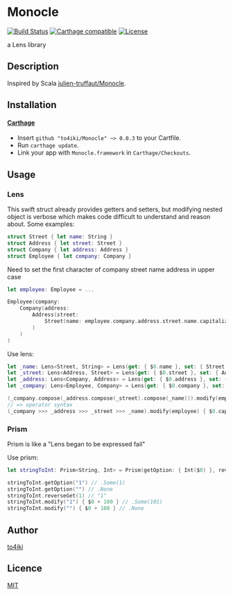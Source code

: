 # Monocle

[![Build Status][status-image]][status-url]
[![Carthage compatible][carthage-image]][carthage-url]
[![License][license-image]][license-url]

a Lens library

## Description

Inspired by Scala [julien-truffaut/Monocle](https://github.com/julien-truffaut/Monocle).

## Installation

#### [Carthage](https://github.com/Carthage/Carthage)

- Insert `github "to4iki/Monocle" ~> 0.0.3` to your Cartfile.
- Run `carthage update`.
- Link your app with `Monocle.framework` in `Carthage/Checkouts`.

## Usage

### Lens

This swift struct already provides getters and setters, but modifying nested object is verbose which makes code difficult to understand and reason about.
Some examples:

```swift
struct Street { let name: String }
struct Address { let street: Street }
struct Company { let address: Address }
struct Employee { let company: Company }
```

Need to set the first character of company street name address in upper case

```swift
let employee: Employee = ...

Employee(company:
    Company(address:
        Address(street:
            Street(name: employee.company.address.street.name.capitalizedString)
        )
    )
)
```

Use lens:

```swift
let _name: Lens<Street, String> = Lens(get: { $0.name }, set: { Street(name: $1) })
let _street: Lens<Address, Street> = Lens(get: { $0.street }, set: { Address(street: $1) })
let _address: Lens<Company, Address> = Lens(get: { $0.address }, set: { Company(address: $1) })
let _company: Lens<Employee, Company> = Lens(get: { $0.company }, set: { Employee(company: $1) })

(_company.compose(_address.compose(_street).compose(_name))).modify(employee) { $0.capitalizedString }
// => operator syntax
(_company >>> _address >>> _street >>> _name).modify(employee) { $0.capitalizedString }
```

### Prism
Prism is like a "Lens began to be expressed fail"

Use prism:

```swift
let stringToInt: Prism<String, Int> = Prism(getOption: { Int($0) }, reverseGet: { String($0) })
```

```swift
stringToInt.getOption("1") // .Some(1)
stringToInt.getOption("") // .None
stringToInt.reverseGet(1) // "1"
stringToInt.modify("1") { $0 + 100 } // .Some(101)
stringToInt.modify("") { $0 + 100 } // .None
```

## Author

[to4iki](https://github.com/to4iki)

## Licence

[MIT](http://to4iki.mit-license.org/)

[status-url]: https://travis-ci.org/to4iki/Monocle
[status-image]: https://travis-ci.org/to4iki/Monocle.svg

[carthage-url]: https://github.com/Carthage/Carthage
[carthage-image]: https://img.shields.io/badge/Carthage-compatible-4BC51D.svg?style=flat

[license-url]: http://to4iki.mit-license.org/
[license-image]: http://img.shields.io/badge/license-MIT-brightgreen.svg
